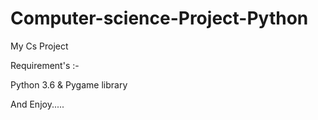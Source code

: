 # Computer-science-Project-Python

My Cs Project

Requirement's :-

Python 3.6 & Pygame library

And Enjoy.....
